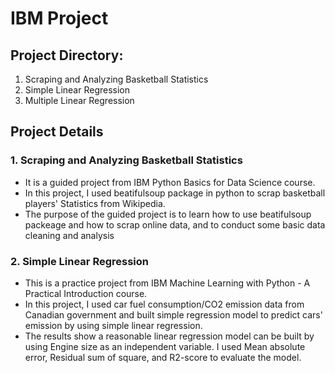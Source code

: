 # IBM Project

## Project Directory:
1. Scraping and Analyzing Basketball Statistics
2. Simple Linear Regression
3. Multiple Linear Regression

## Project Details
### 1. Scraping and Analyzing Basketball Statistics
  - It is a guided project from IBM Python Basics for Data Science course.
  - In this project, I used beatifulsoup package in python to scrap basketball players' Statistics from Wikipedia.
  - The purpose of the guided project is to learn how to use beatifulsoup packeage and how to scrap online data, and to conduct some basic data cleaning and analysis

### 2. Simple Linear Regression
  - This is a practice project from IBM Machine Learning with Python - A Practical Introduction course.
  - In this project, I used car fuel consumption/CO2 emission data from Canadian government and built simple regression model to predict cars' emission by using simple linear regression.
  - The results show a reasonable linear regression model can be built by using Engine size as an independent variable. I used Mean absolute error, Residual sum of square, and R2-score to evaluate the model.
